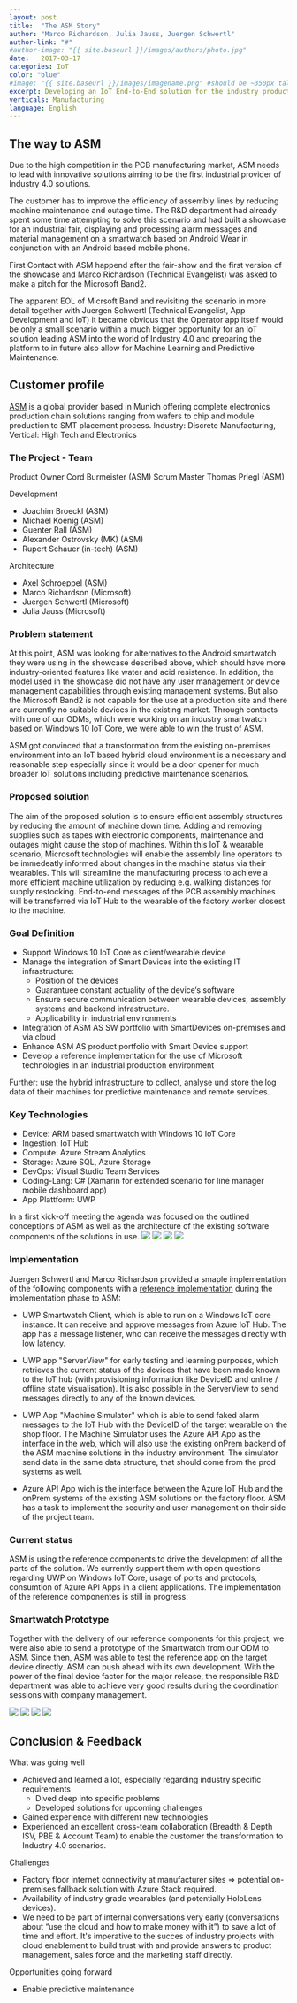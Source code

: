 ```yaml
---
layout: post
title:  "The ASM Story"
author: "Marco Richardson, Julia Jauss, Juergen Schwertl"
author-link: "#"
#author-image: "{{ site.baseurl }}/images/authors/photo.jpg"
date:   2017-03-17
categories: IoT
color: "blue"
#image: "{{ site.baseurl }}/images/imagename.png" #should be ~350px tall
excerpt: Developing an IoT End-to-End solution for the industry product "siplex" of ASM, to optimize the efficiency of assembly lines. 
verticals: Manufacturing
language: English
---
```


## The way to ASM

Due to the high competition in the PCB manufacturing market, ASM needs to lead with innovative solutions aiming to be 
the first industrial provider of Industry 4.0 solutions.

The customer has to improve the efficiency of assembly lines by reducing machine maintenance and outage time. 
The R&D department had already spent some time attempting to solve this scenario and had built 
a showcase for an industrial fair, displaying and processing alarm messages and material management 
on a smartwatch based on Android Wear in conjunction with an Android based mobile phone.

First Contact with ASM happend after the fair-show and the first version of the showcase 
and Marco Richardson (Technical Evangelist) was asked to make a pitch for the Microsoft Band2.

The apparent EOL of Micrsoft Band and revisiting the scenario in more detail together with Juergen Schwertl (Technical Evangelist, App Development and IoT) 
it became obvious that the Operator app itself would be only a small scenario within
a much bigger opportunity for an IoT solution leading ASM into the world of Industry 4.0 and preparing
the platform to in future also allow for Machine Learning and Predictive Maintenance.

## Customer profile ##

[ASM](http://www.siplace.com/de/Home) is a global provider based in Munich offering complete electronics production chain solutions ranging from wafers to chip and module production to SMT placement process. 
Industry: Discrete Manufacturing, Vertical: High Tech and Electronics

### The Project - Team 

Product Owner	Cord Burmeister (ASM)
Scrum Master	Thomas Priegl (ASM)

Development	    

- Joachim Broeckl (ASM)
- Michael Koenig (ASM)
- Guenter Rall (ASM)
- Alexander Ostrovsky (MK) (ASM)
- Rupert Schauer (in-tech) (ASM)

Architecture	

- Axel Schroeppel (ASM)
- Marco Richardson (Microsoft)
- Juergen Schwertl (Microsoft)
- Julia Jauss (Microsoft)

### Problem statement

At this point, ASM was looking for alternatives to the Android smartwatch they were using in the showcase 
described above, which should have more industry-oriented features like water and acid resistence. 
In addition, the model used in the showcase did not have any user management or device management capabilities 
through existing management systems. But also the Microsoft Band2 is not capable for the use at 
a production site and there are currently no suitable devices in the existing market.
 Through contacts with one of our ODMs, which were working on an industry smartwatch based on 
Windows 10 IoT Core, we were able to win the trust of ASM.

ASM got convinced that a transformation from the existing on-premises environment into an IoT based hybrid cloud 
environment is a necessary and reasonable step especially since it would be a door opener for much broader IoT 
solutions including predictive maintenance scenarios. 


### Proposed solution
The aim of the proposed solution is to ensure efficient assembly structures by reducing the amount 
of machine down time. Adding and removing supplies such as tapes with electronic components, maintenance 
and outages might cause the stop of machines. 
Within this IoT & wearable scenario, Microsoft technologies will enable the assembly line operators 
to be immedeatly informed about changes in the machine status via their wearables. 
This will streamline the manufacturing process to achieve a more efficient machine utilization by reducing 
e.g. walking distances for supply restocking. 
End-to-end messages of the PCB assembly machines will be transferred via IoT Hub to the wearable 
of the factory worker closest to the machine.


### Goal Definition


-	Support Windows 10 IoT Core as client/wearable device 
-	Manage the integration of Smart Devices into the existing IT infrastructure:
    + Position of the devices
    + Guarantuee constant actuality of the device‘s software
    + Ensure secure communication between wearable devices, assembly systems and backend infrastructure.
    + Applicability in industrial environments
-	Integration of ASM AS SW portfolio with SmartDevices on-premises and via cloud
-	Enhance ASM AS product portfolio with Smart Device support
-	Develop a reference implementation for the use of Microsoft technologies in an industrial production environment

Further: use the hybrid infrastructure to collect, analyse und store the log data of their machines for predictive maintenance and remote services. 


### Key Technologies

- Device: ARM based smartwatch with Windows 10 IoT Core
- Ingestion: IoT Hub
- Compute: Azure Stream Analytics
- Storage: Azure SQL, Azure Storage
- DevOps: Visual Studio Team Services
- Coding-Lang: C# (Xamarin for extended scenario for line manager mobile dashboard app)
- App Plattform: UWP


In a first kick-off meeting the agenda was focused on the outlined conceptions of ASM as well as the 
architecture of the existing software components of the solutions in use.
<img src="../images/2017-03-17-ASM/asmpropdiagram.jpg">
<img src="../images/2017-03-17-ASMworkflowidea1.jpg">
<img src="../images/2017-03-17-ASMworkflowidea2.jpg">
<img src="../images/2017-03-17-ASMexistingenvironment.jpg">


### Implementation 

Juergen Schwertl and Marco Richardson provided a smaple implementation of the following components 
with a [reference implementation](https://github.com/MicrosoftDXGermany/SmartDeviceIoT) during the 
implementation phase to ASM:

-  UWP Smartwatch Client, which is able to run on a Windows IoT core instance. 
   It can receive and approve messages from Azure IoT Hub. 
   The app has a message listener, who can receive the messages directly with low latency.

- UWP app "ServerView" for early testing and learning purposes, which retrieves the current status of the devices that have been made known 
  to the IoT hub (with provisioning information like DeviceID and online / offline state visualisation). 
  It is also possible in the ServerView to send messages directly to any of the known devices.

- UWP App "Machine Simulator" which is able to send faked alarm messages to the IoT Hub with the DeviceID 
  of the target wearable on the shop floor. The Machine Simulator uses the Azure API App as the interface 
  in the web, which will also use the existing onPrem backend of the ASM machine solutions in the 
  industry environment. The simulator send data in the same data structure, that should come from the 
  prod systems as well.

- Azure API App wich is the interface between the Azure IoT Hub and the onPrem systems of the existing 
  ASM solutions on the factory floor. ASM has a task to implement the security and user management 
  on their side of the project team. 


### Current status

ASM is using the reference components to drive the development of all the parts of the solution. 
We currently support them with open questions regarding UWP on Windows IoT Core, usage of ports 
and protocols, consumtion of Azure API Apps in a client applications. The implementation of the reference 
componentes is still in progress. 


### Smartwatch Prototype

Together with the delivery of our reference components for this project, we were also able to send a prototype
of the Smartwatch from our ODM to ASM. Since then, ASM was able to test the reference app on the target 
device directly. ASM can push ahead with its own development. With the power of the final device factor 
for the major release, the responsible R&D department was able to achieve very good results 
during the coordination sessions with company management.

<img src="../images/2017-03-17-ASM/smartwatch1.jpg">
<img src="../images/2017-03-17-ASM/smartwatch2.jpg">
<img src="../images/2017-03-17-ASM/smartwatch3.jpg">
<img src="../images/2017-03-17-ASM/smartwatch4.jpg">


## Conclusion & Feedback

What was going well

-   Achieved and learned a lot, especially regarding industry specific requirements
     - Dived deep into specific problems
     - Developed solutions for upcoming challenges
-   Gained experience with different new technologies
-   Experienced an excellent cross-team collaboration (Breadth & Depth ISV, PBE & Account Team) to enable 
    the customer the transformation to Industry 4.0 scenarios.

Challenges

-	Factory floor internet connectivity at manufacturer sites => potential on-premises fallback solution 
    with Azure Stack required.
-	Availability of industry grade wearables (and potentially HoloLens devices). 
-   We need to be part of internal conversations very early (conversations about “use the cloud 
    and how to make money with it”) to save a lot of time and effort. It's imperative to the succes of industry projects 
    with cloud enablement to build trust with and provide answers to product management, sales force and 
    the marketing staff directly.

Opportunities going forward

- Enable predictive maintenance